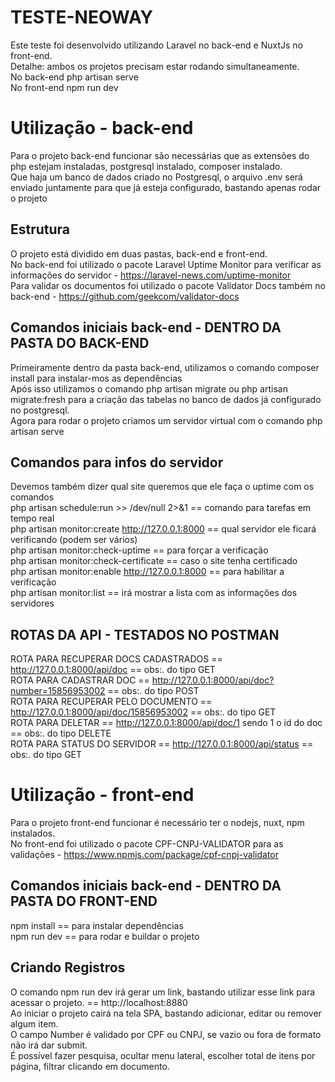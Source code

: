 # TESTE-NEOWAY
Este teste foi desenvolvido utilizando Laravel no back-end e NuxtJs no front-end.  
Detalhe: ambos os projetos precisam estar rodando simultaneamente.  
No back-end php artisan serve  
No front-end npm run dev  

# Utilização - back-end
Para o projeto back-end funcionar são necessárias que as extensões do php estejam instaladas, postgresql instalado, composer instalado.  
Que haja um banco de dados criado no Postgresql, o arquivo .env será enviado juntamente para que já esteja configurado, bastando apenas rodar o projeto

## Estrutura
O projeto está dividido em duas pastas, back-end e front-end.  
No back-end foi utilizado o pacote Laravel Uptime Monitor para verificar as informações do servidor - https://laravel-news.com/uptime-monitor  
Para validar os documentos foi utilizado o pacote Validator Docs também no back-end - https://github.com/geekcom/validator-docs

## Comandos iniciais back-end - DENTRO DA PASTA DO BACK-END
Primeiramente dentro da pasta back-end, utilizamos o comando composer install para instalar-mos as dependências  
Após isso utilizamos o comando php artisan migrate ou php artisan migrate:fresh para a criação das tabelas no banco de dados já configurado no postgresql.  
Agora para rodar o projeto criamos um servidor virtual com o comando php artisan serve

## Comandos para infos do servidor
Devemos também dizer qual site queremos que ele faça o uptime com os comandos  
php artisan schedule:run >> /dev/null 2>&1          == comando para tarefas em tempo real  
php artisan monitor:create http://127.0.0.1:8000    == qual servidor ele ficará verificando (podem ser vários)  
php artisan monitor:check-uptime                    == para forçar a verificação  
php artisan monitor:check-certificate               == caso o site tenha certificado  
php artisan monitor:enable http://127.0.0.1:8000    == para habilitar a verificação  
php artisan monitor:list                            == irá mostrar a lista com as informações dos servidores  

## ROTAS DA API - TESTADOS NO POSTMAN
ROTA PARA RECUPERAR DOCS CADASTRADOS    == http://127.0.0.1:8000/api/doc                        == obs:. do tipo GET  
ROTA PARA CADASTRAR DOC                 == http://127.0.0.1:8000/api/doc?number=15856953002     == obs:. do tipo POST  
ROTA PARA RECUPERAR PELO DOCUMENTO      == http://127.0.0.1:8000/api/doc/15856953002            == obs:. do tipo GET  
ROTA PARA DELETAR                       == http://127.0.0.1:8000/api/doc/1 sendo 1 o id do doc  == obs:. do tipo DELETE  
ROTA PARA STATUS DO SERVIDOR            == http://127.0.0.1:8000/api/status                     == obs:. do tipo GET  

# Utilização - front-end
Para o projeto front-end funcionar é necessário ter o nodejs, nuxt, npm instalados.  
No front-end foi utilizado o pacote CPF-CNPJ-VALIDATOR para as validações - https://www.npmjs.com/package/cpf-cnpj-validator

## Comandos iniciais back-end - DENTRO DA PASTA DO FRONT-END
npm install == para instalar dependências  
npm run dev == para rodar e buildar o projeto

## Criando Registros
O comando npm run dev irá gerar um link, bastando utilizar esse link para acessar o projeto. == http://localhost:8880  
Ao iniciar o projeto cairá na tela SPA, bastando adicionar, editar ou remover algum item.  
O campo Number é validado por CPF ou CNPJ, se vazio ou fora de formato não irá dar submit.  
É possível fazer pesquisa, ocultar menu lateral, escolher total de itens por página, filtrar clicando em documento.


